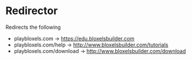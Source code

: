 # Redirector
Redirects the following
- playbloxels.com -> https://edu.bloxelsbuilder.com
- playbloxels.com/help -> http://www.bloxelsbuilder.com/tutorials
- playbloxels.com/download -> http://www.bloxelsbuilder.com/download
